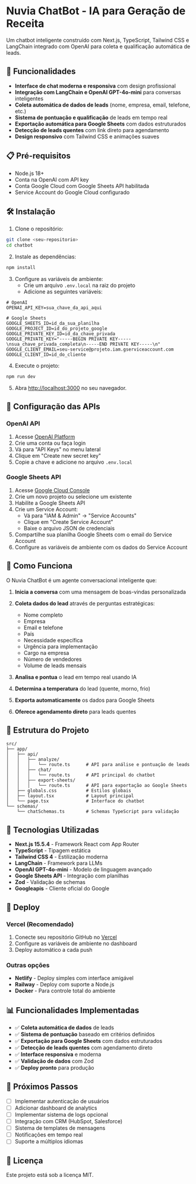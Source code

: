 # Nuvia ChatBot - IA para Geração de Receita

Um chatbot inteligente construído com Next.js, TypeScript, Tailwind CSS e LangChain integrado com OpenAI para coleta e qualificação automática de leads.

## 🚀 Funcionalidades

- **Interface de chat moderna e responsiva** com design profissional
- **Integração com LangChain e OpenAI GPT-4o-mini** para conversas inteligentes
- **Coleta automática de dados de leads** (nome, empresa, email, telefone, etc.)
- **Sistema de pontuação e qualificação** de leads em tempo real
- **Exportação automática para Google Sheets** com dados estruturados
- **Detecção de leads quentes** com link direto para agendamento
- **Design responsivo** com Tailwind CSS e animações suaves

## 📋 Pré-requisitos

- Node.js 18+ 
- Conta na OpenAI com API key
- Conta Google Cloud com Google Sheets API habilitada
- Service Account do Google Cloud configurado

## 🛠️ Instalação

1. Clone o repositório:
```bash
git clone <seu-repositorio>
cd chatbot
```

2. Instale as dependências:
```bash
npm install
```

3. Configure as variáveis de ambiente:
   - Crie um arquivo `.env.local` na raiz do projeto
   - Adicione as seguintes variáveis:
```env
# OpenAI
OPENAI_API_KEY=sua_chave_da_api_aqui

# Google Sheets
GOOGLE_SHEETS_ID=id_da_sua_planilha
GOOGLE_PROJECT_ID=id_do_projeto_google
GOOGLE_PRIVATE_KEY_ID=id_da_chave_privada
GOOGLE_PRIVATE_KEY="-----BEGIN PRIVATE KEY-----\nsua_chave_privada_completa\n-----END PRIVATE KEY-----\n"
GOOGLE_CLIENT_EMAIL=seu-service@projeto.iam.gserviceaccount.com
GOOGLE_CLIENT_ID=id_do_cliente
```

4. Execute o projeto:
```bash
npm run dev
```

5. Abra [http://localhost:3000](http://localhost:3000) no seu navegador.

## 🔧 Configuração das APIs

### OpenAI API
1. Acesse [OpenAI Platform](https://platform.openai.com/)
2. Crie uma conta ou faça login
3. Vá para "API Keys" no menu lateral
4. Clique em "Create new secret key"
5. Copie a chave e adicione no arquivo `.env.local`

### Google Sheets API
1. Acesse [Google Cloud Console](https://console.cloud.google.com/)
2. Crie um novo projeto ou selecione um existente
3. Habilite a Google Sheets API
4. Crie um Service Account:
   - Vá para "IAM & Admin" → "Service Accounts"
   - Clique em "Create Service Account"
   - Baixe o arquivo JSON de credenciais
5. Compartilhe sua planilha Google Sheets com o email do Service Account
6. Configure as variáveis de ambiente com os dados do Service Account

## 🤖 Como Funciona

O Nuvia ChatBot é um agente conversacional inteligente que:

1. **Inicia a conversa** com uma mensagem de boas-vindas personalizada
2. **Coleta dados do lead** através de perguntas estratégicas:
   - Nome completo
   - Empresa
   - Email e telefone
   - País
   - Necessidade específica
   - Urgência para implementação
   - Cargo na empresa
   - Número de vendedores
   - Volume de leads mensais

3. **Analisa e pontua** o lead em tempo real usando IA
4. **Determina a temperatura** do lead (quente, morno, frio)
5. **Exporta automaticamente** os dados para Google Sheets
6. **Oferece agendamento direto** para leads quentes

## 📁 Estrutura do Projeto

```
src/
├── app/
│   ├── api/
│   │   ├── analyze/
│   │   │   └── route.ts      # API para análise e pontuação de leads
│   │   ├── chat/
│   │   │   └── route.ts      # API principal do chatbot
│   │   ├── export-sheets/
│   │   │   └── route.ts      # API para exportação ao Google Sheets
│   ├── globals.css           # Estilos globais
│   ├── layout.tsx            # Layout principal
│   └── page.tsx              # Interface do chatbot
└── schemas/
    └── chatSchemas.ts        # Schemas TypeScript para validação
```

## 🎨 Tecnologias Utilizadas

- **Next.js 15.5.4** - Framework React com App Router
- **TypeScript** - Tipagem estática
- **Tailwind CSS 4** - Estilização moderna
- **LangChain** - Framework para LLMs
- **OpenAI GPT-4o-mini** - Modelo de linguagem avançado
- **Google Sheets API** - Integração com planilhas
- **Zod** - Validação de schemas
- **Googleapis** - Cliente oficial do Google

## 🚀 Deploy

### Vercel (Recomendado)
1. Conecte seu repositório GitHub no [Vercel](https://vercel.com)
2. Configure as variáveis de ambiente no dashboard
3. Deploy automático a cada push

### Outras opções
- **Netlify** - Deploy simples com interface amigável
- **Railway** - Deploy com suporte a Node.js
- **Docker** - Para controle total do ambiente

## 📊 Funcionalidades Implementadas

- ✅ **Coleta automática de dados** de leads
- ✅ **Sistema de pontuação** baseado em critérios definidos
- ✅ **Exportação para Google Sheets** com dados estruturados
- ✅ **Detecção de leads quentes** com agendamento direto
- ✅ **Interface responsiva** e moderna
- ✅ **Validação de dados** com Zod
- ✅ **Deploy pronto** para produção

## 🔄 Próximos Passos

- [ ] Implementar autenticação de usuários
- [ ] Adicionar dashboard de analytics
- [ ] Implementar sistema de logs opcional
- [ ] Integração com CRM (HubSpot, Salesforce)
- [ ] Sistema de templates de mensagens
- [ ] Notificações em tempo real
- [ ] Suporte a múltiplos idiomas

## 📝 Licença

Este projeto está sob a licença MIT.